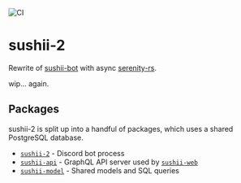 ![CI](https://github.com/sushiibot/sushii-2/workflows/CI/badge.svg)

# sushii-2

Rewrite of [sushii-bot](https://github.com/drklee3/sushii-bot) with async
[serenity-rs](https://github.com/serenity-rs/serenity/).

wip... again.

## Packages

sushii-2 is split up into a handful of packages, which uses a shared PostgreSQL
database.

* [`sushii-2`] - Discord bot process
* [`sushii-api`] - GraphQL API server used by [`sushii-web`]
* [`sushii-model`] - Shared models and SQL queries

[`sushii-2`]: ./sushii-2
[`sushii-api`]: ./sushii-api
[`sushii-model`]: ./sushii-model
[`sushii-web`]: https://github.com/sushiibot/sushii-web
